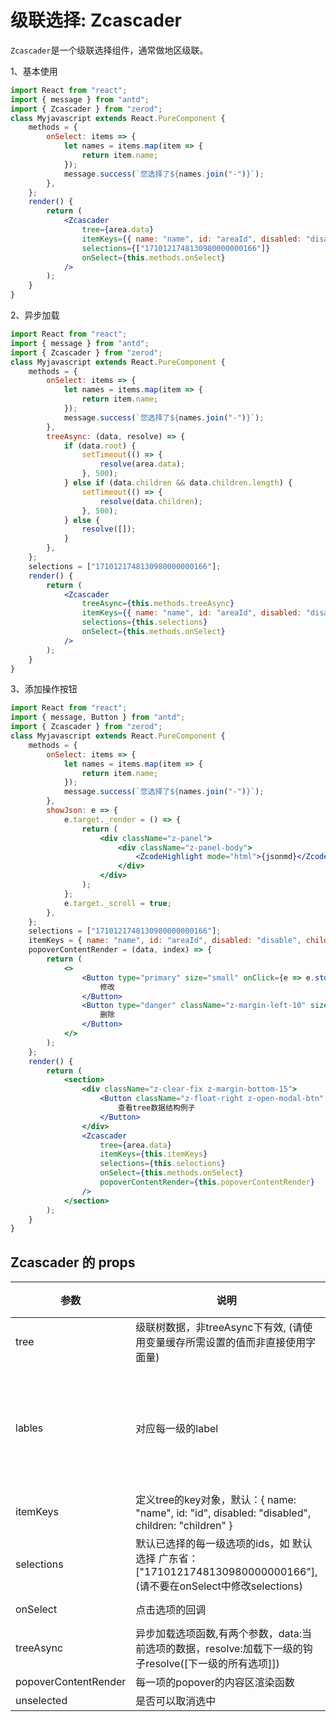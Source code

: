 <!--
 * @Author: zgt
 * @Date: 2019-09-20 19:36:46
 * @LastEditors: zgt
 * @LastEditTime: 2019-10-08 15:25:43
 * @Description: file content
 -->
# 级联选择: Zcascader

`Zcascader`是一个级联选择组件，通常做地区级联。

1、基本使用

<div class="z-demo-box" data-render="demo1" data-title="地区树方式"></div>

```jsx
import React from "react";
import { message } from "antd";
import { Zcascader } from "zerod";
class Myjavascript extends React.PureComponent {
	methods = {
		onSelect: items => {
			let names = items.map(item => {
				return item.name;
			});
			message.success(`您选择了${names.join("-")}`);
		},
	};
	render() {
		return (
			<Zcascader
				tree={area.data}
				itemKeys={{ name: "name", id: "areaId", disabled: "disable", children: "children" }}
				selections={["1710121748130980000000166"]}
				onSelect={this.methods.onSelect}
			/>
		);
	}
}
```

2、异步加载

<div class="z-demo-box" data-render="demo2" data-title="异步加载下一级"></div>

```jsx
import React from "react";
import { message } from "antd";
import { Zcascader } from "zerod";
class Myjavascript extends React.PureComponent {
	methods = {
		onSelect: items => {
			let names = items.map(item => {
				return item.name;
			});
			message.success(`您选择了${names.join("-")}`);
		},
		treeAsync: (data, resolve) => {
			if (data.root) {
				setTimeout(() => {
					resolve(area.data);
				}, 500);
			} else if (data.children && data.children.length) {
				setTimeout(() => {
					resolve(data.children);
				}, 500);
			} else {
				resolve([]);
			}
		},
	};
	selections = ["1710121748130980000000166"];
	render() {
		return (
			<Zcascader
				treeAsync={this.methods.treeAsync}
				itemKeys={{ name: "name", id: "areaId", disabled: "disable", children: "children" }}
				selections={this.selections}
				onSelect={this.methods.onSelect}
			/>
		);
	}
}
```

3、添加操作按钮

<div class="z-demo-box" data-render="demo3" data-title="popoverContentRender"></div>

```jsx
import React from "react";
import { message, Button } from "antd";
import { Zcascader } from "zerod";
class Myjavascript extends React.PureComponent {
	methods = {
		onSelect: items => {
			let names = items.map(item => {
				return item.name;
			});
			message.success(`您选择了${names.join("-")}`);
		},
		showJson: e => {
			e.target._render = () => {
				return (
					<div className="z-panel">
						<div className="z-panel-body">
							<ZcodeHighlight mode="html">{jsonmd}</ZcodeHighlight>
						</div>
					</div>
				);
			};
			e.target._scroll = true;
		},
	};
	selections = ["1710121748130980000000166"];
	itemKeys = { name: "name", id: "areaId", disabled: "disable", children: "children" };
	popoverContentRender = (data, index) => {
		return (
			<>
				<Button type="primary" size="small" onClick={e => e.stopPropagation()}>
					修改
				</Button>
				<Button type="danger" className="z-margin-left-10" size="small" onClick={e => e.stopPropagation()}>
					删除
				</Button>
			</>
		);
	};
	render() {
		return (
			<section>
				<div className="z-clear-fix z-margin-bottom-15">
					<Button className="z-float-right z-open-modal-btn" type="primary" onClick={this.methods.showJson}>
						查看tree数据结构例子
					</Button>
				</div>
				<Zcascader
					tree={area.data}
					itemKeys={this.itemKeys}
					selections={this.selections}
					onSelect={this.methods.onSelect}
					popoverContentRender={this.popoverContentRender}
				/>
			</section>
		);
	}
}
```

## Zcascader 的 props

<table>
	<thead>
		<tr>
			<th>参数</th>
			<th>说明</th>
			<th>类型</th>
			<th>默认值</th>
		</tr>
	</thead>
	<tbody>
		<tr>
			<td>tree</td>
			<td>级联树数据，非treeAsync下有效, (请使用变量缓存所需设置的值而非直接使用字面量)</td>
			<td>array[object]</td>
			<td>[]</td>
		</tr>
		<tr>
			<td>lables</td>
			<td>对应每一级的label</td>
			<td>array[string]</td>
			<td>["省", "市", "区/县", "街道/镇", "村"]</td>
		</tr>
        <tr>
			<td>itemKeys</td>
			<td>定义tree的key对象，默认：{ name: "name", id: "id", disabled: "disabled", children: "children" }</td>
			<td>object</td>
			<td>--</td>
		</tr>
        <tr>
			<td>selections</td>
			<td>默认已选择的每一级选项的ids，如 默认选择 广东省：["1710121748130980000000166"], (请不要在onSelect中修改selections)</td>
			<td>array[string]</td>
			<td>--</td>
		</tr>
		 <tr>
			<td>onSelect</td>
			<td>点击选项的回调</td>
			<td>function(selectItems){}</td>
			<td>--</td>
		</tr>
		 <tr>
			<td>treeAsync</td>
			<td>异步加载选项函数,有两个参数，data:当前选项的数据，resolve:加载下一级的钩子resolve([下一级的所有选项]])</td>
			<td>function(data,resolve){}</td>
			<td>--</td>
		</tr>
		 <tr>
			<td>popoverContentRender</td>
			<td>每一项的popover的内容区渲染函数</td>
			<td>function(data,index){}</td>
			<td>--</td>
		</tr>
		 <tr>
			<td>unselected</td>
			<td>是否可以取消选中</td>
			<td>boolean</td>
			<td>true</td>
		</tr>
	</tbody>
</table>
